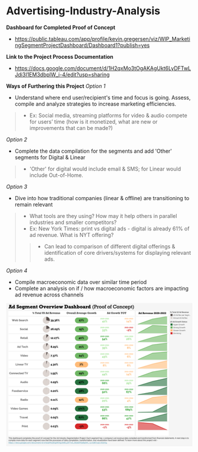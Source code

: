 # Advertising-Industry-Analysis

<b>Dashboard for Completed Proof of Concept</b>
* [https://public.tableau.com/app/profile/kevin.gregersen/viz/WIP_MarketingSegmentProjectDashboard/Dashboard1?publish=yes
](https://public.tableau.com/app/profile/kevin.gregersen/viz/AdIndustrySegmentationProject_WIP/AdOverviewDashboardpoc)

<b>Link to the Project Process Documentation</b>
* https://docs.google.com/document/d/1H2qxMo3tOgAKAgUkt6LyDFTwLJdi3I1EM3dbplW_i-4/edit?usp=sharing

<b>Ways of Furthering this Project</b>
<i>Option 1</i>
* Understand where end user/recipient's time and focus is going. Assess, compile and analyze strategies to increase marketing efficiencies. 
>* Ex: Social media, streaming platforms for video & audio compete for users’ time (how is it monetized, what are new or improvements that can be made?)

<i>Option 2</i>
* Complete the data compilation for the segments and add 'Other' segments for Digital & Linear
>* 'Other' for digital would include email & SMS; for Linear would include Out-of-Home.

<i>Option 3</i>
* Dive into how traditional companies (linear & offline) are transitioning to remain relevant 
>* What tools are they using? How may it help others in parallel industries and smaller competitors?
>* Ex: New York Times: print vs digital ads - digital is already 61% of ad revenue. What is NYT offering?
>>* Can lead to comparison of different digital offerings & identification of core drivers/systems for displaying relevant ads.

<i>Option 4</i>
* Compile macroeconomic data over similar time period 
* Complete an analysis on if / how macroeconomic factors are impacting ad revenue across channels


<p align="left">
  <img src="Ad_Industry_Overview_Dashboard_poc.png" width="800" title="Dashboard POC">
</p>
